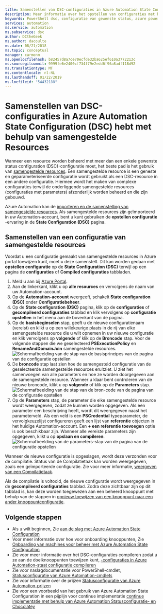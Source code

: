 ```yaml
---
title: Samenstellen van DSC-configuraties in Azure Automation State Configuration (DSC) hebt met behulp van samengestelde Resources
description: Meer informatie over het opstellen van configuraties met behulp van samengestelde resources in Azure Automation State Configuration (DSC)
keywords: PowerShell dsc, configuratie van gewenste status, azure powershell dsc, samengestelde resources
services: automation
ms.service: automation
ms.subservice: dsc
author: DCtheGeek
ms.author: dacoulte
ms.date: 08/21/2018
ms.topic: conceptual
manager: carmonm
ms.openlocfilehash: b82457d8a7ce70ecfde32ba625ef610a3772213c
ms.sourcegitcommit: 9999fe6e2400cf734f79e2edd6f96a8adf118d92
ms.translationtype: MT
ms.contentlocale: nl-NL
ms.lasthandoff: 01/22/2019
ms.locfileid: "54432188"
---
```

# <a name="composing-dsc-configurations-in-azure-automation-state-configuration-dsc-using-composite-resources"></a>Samenstellen van DSC-configuraties in Azure Automation State Configuration (DSC) hebt met behulp van samengestelde Resources

Wanneer een resource worden beheerd met meer dan een enkele gewenste status configuration (DSC)-configuratie moet, het beste pad is het gebruik van [samengestelde resources](/powershell/dsc/authoringresourcecomposite). Een samengestelde resource is een geneste en geparameteriseerde configuratie wordt gebruikt als een DSC-resource in een andere configuratie. Hiermee wordt het maken van complexe configuraties terwijl de onderliggende samengestelde resources (configuraties met parameters) afzonderlijk worden beheerd en die zijn gebouwd.

Azure Automation kan de [importeren en de samenstelling van samengestelde resources](automation-dsc-compile.md#composite-resources). Als samengestelde resources zijn geïmporteerd in uw Automation-account, bent u kunt gebruiken de **opstellen configuratie** -ervaring in de **State Configuration (DSC)** pagina.

## <a name="composing-a-configuration-from-composite-resources"></a>Samenstellen van een configuratie van samengestelde resources

Voordat u een configuratie gemaakt van samengestelde resources in Azure portal toewijzen kunt, moet u deze samenstelt. Dit kan worden gedaan met **opstellen configuratie** op de **State Configuration (DSC)** terwijl op een pagina de **configuraties** of **Compiled configuraties** tabbladen.

1. Meld u aan bij [Azure Portal](https://portal.azure.com).
1. Aan de linkerkant, klikt u op **alle resources** en vervolgens de naam van uw Automation-account.
1. Op de **Automation-account** weergeeft, schakelt **State configuration (DSC)** onder **Configuratiebeheer**.
1. Op de **State configuration (DSC)** pagina, klik op de **configuraties** of **gecompileerd configuraties** tabblad en klik vervolgens op **configuratie opstellen**  in het menu aan de bovenkant van de pagina.
1. Op de **basisbeginselen** stap, geeft u de nieuwe configuratienaam (vereist) en klikt u op een willekeurige plaats in de rij van elke samengestelde resource die u wilt opnemen in uw nieuwe configuratie en klik vervolgens op **volgende** of klik op de **Broncode** stap. Voor de volgende stappen die we geselecteerd **PSExecutionPolicy** en **RenameAndDomainJoin** samengestelde resources.
   ![Schermafbeelding van de stap van de basisprincipes van de pagina van de configuratie opstellen](./media/compose-configurationwithcompositeresources/compose-configuration-basics.png)
1. De **broncode** stap laat zien hoe de samengesteld configuratie van de geselecteerde samengestelde resources eruitziet. U ziet het samenvoegen van alle parameters en hoe ze worden doorgegeven aan de samengestelde resource. Wanneer u klaar bent controleren van de nieuwe broncode, klikt u op **volgende** of klik op de **Parameters** stap.
   ![Schermafbeelding van de stap van de bron-code van de pagina van de configuratie opstellen](./media/compose-configurationwithcompositeresources/compose-configuration-sourcecode.png)
1. Op de **Parameters** stap, de parameter die elke samengestelde resource wordt weergegeven, zodat ze kunnen worden opgegeven. Als een parameter een beschrijving heeft, wordt dit weergegeven naast het parameterveld. Als een veld is een **PSCredential** typeparameter, de vervolgkeuzelijst configureren geeft een lijst van **referentie** objecten in het huidige Automation-account. Een **+ een referentie toevoegen** optie is ook beschikbaar zijn. Wanneer alle vereiste parameters zijn opgegeven, klikt u op **opslaan en compileren**.
   ![Schermafbeelding van de parameters-stap van de pagina van de configuratie opstellen](./media/compose-configurationwithcompositeresources/compose-configuration-parameters.png)

Wanneer de nieuwe configuratie is opgeslagen, wordt deze verzonden voor de compilatie. Status van de Compilatietaak kan worden weergegeven, zoals een geïmporteerde configuratie. Zie voor meer informatie, [weergeven van een Compilatietaak](automation-dsc-getting-started.md#viewing-a-compilation-job).

Als de compilatie is voltooid, de nieuwe configuratie wordt weergegeven in de **gecompileerd configuraties** tabblad. Zodra deze zichtbaar zijn op dit tabblad is, kan deze worden toegewezen aan een beheerd knooppunt met behulp van de stappen in [opnieuw toewijzen van een knooppunt naar een ander knooppuntconfiguratie](automation-dsc-getting-started.md#reassigning-a-node-to-a-different-node-configuration).

## <a name="next-steps"></a>Volgende stappen

- Als u wilt beginnen, Zie [aan de slag met Azure Automation State Configuration](automation-dsc-getting-started.md)
- Voor meer informatie over hoe voor onboarding knooppunten, Zie [Onboarding van machines voor beheer met Azure Automation State Configuration](automation-dsc-onboarding.md)
- Zie voor meer informatie over het DSC-configuraties compileren zodat u ze aan de doelknooppunten toewijzen kunt, [-configuraties in Azure Automation-staat configuratie compileren](automation-dsc-compile.md)
- Zie voor naslagdocumentatie voor PowerShell-cmdlet, [Statusconfiguratie van Azure Automation-cmdlets](/powershell/module/azurerm.automation/#automation)
- Zie voor informatie over de prijzen [Statusconfiguratie van Azure Automation-prijzen](https://azure.microsoft.com/pricing/details/automation/)
- Zie voor een voorbeeld van het gebruik van Azure Automation State Configuration in een pijplijn voor continue implementatie [continue implementatie met behulp van Azure Automation Statusconfiguratie- en Chocolatey](automation-dsc-cd-chocolatey.md)
